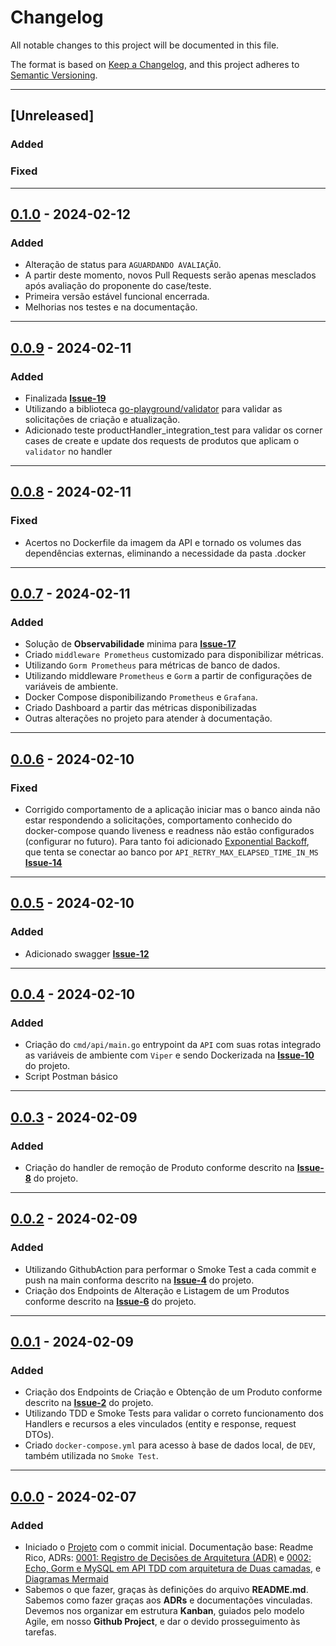 # Changelog

All notable changes to this project will be documented in this file.

The format is based on [Keep a Changelog](https://keepachangelog.com/en/1.0.0/),
and this project adheres to [Semantic Versioning](https://semver.org/spec/v2.0.0.html).

---

## [Unreleased]
### Added

### Fixed

---
## [0.1.0] - 2024-02-12
### Added

- Alteração de status para `AGUARDANDO AVALIAÇÃO`.
- A partir deste momento, novos Pull Requests serão apenas mesclados após avaliação do proponente do case/teste.
- Primeira versão estável funcional encerrada.
- Melhorias nos testes e na documentação.
---
## [0.0.9] - 2024-02-11
### Added

- Finalizada __[Issue-19](https://github.com/jtonynet/go-products-api/issues/19)__
- Utilizando a biblioteca [go-playground/validator](https://github.com/go-playground/validator) para validar as solicitações de criação e atualização.
- Adicionado teste productHandler_integration_test para validar os corner cases de create e update dos requests de produtos que aplicam o `validator` no handler

---

## [0.0.8] - 2024-02-11
### Fixed

- Acertos no Dockerfile da imagem da API e tornado os volumes das dependências externas, eliminando a necessidade da pasta .docker

---

## [0.0.7] - 2024-02-11
### Added

- Solução de __Observabilidade__ minima para __[Issue-17](https://github.com/jtonynet/go-products-api/issues/17)__
- Criado `middleware Prometheus` customizado para disponibilizar métricas.
- Utilizando `Gorm Prometheus` para métricas de banco de dados.
- Utilizando middleware `Prometheus` e `Gorm` a partir de configurações de variáveis de ambiente.
- Docker Compose disponibilizando `Prometheus` e `Grafana`.
- Criado Dashboard a partir das métricas disponibilizadas
- Outras alterações no projeto para atender à documentação.

---

## [0.0.6] - 2024-02-10
### Fixed

- Corrigido comportamento de a aplicação iniciar mas o banco ainda não estar respondendo a solicitações, comportamento conhecido do docker-compose quando liveness e readness não estão configurados (configurar no futuro). Para tanto foi adicionado [Exponential Backoff](https://github.com/cenkalti/backoff), que tenta se conectar ao banco por `API_RETRY_MAX_ELAPSED_TIME_IN_MS` __[Issue-14](https://github.com/jtonynet/go-products-api/issues/14)__ 


---

## [0.0.5] - 2024-02-10
### Added

- Adicionado swagger __[Issue-12](https://github.com/jtonynet/go-products-api/issues/12)__ 

---

## [0.0.4] - 2024-02-10
### Added

- Criação do `cmd/api/main.go` entrypoint da `API` com suas rotas integrado as variáveis de ambiente com `Viper` e sendo Dockerizada na __[Issue-10](https://github.com/jtonynet/go-products-api/issues/10)__ do projeto.
- Script Postman básico

---

## [0.0.3] - 2024-02-09
### Added

- Criação do handler de remoção de Produto conforme descrito na __[Issue-8](https://github.com/jtonynet/go-products-api/issues/8)__ do projeto.

---

## [0.0.2] - 2024-02-09
### Added

- Utilizando GithubAction para performar o Smoke Test a cada commit e push na main conforma descrito na __[Issue-4](https://github.com/jtonynet/go-products-api/issues/4)__ do projeto.
- Criação dos Endpoints de Alteração e Listagem de um Produtos conforme descrito na __[Issue-6](https://github.com/jtonynet/go-products-api/issues/6)__ do projeto.

---

## [0.0.1] - 2024-02-09
### Added

- Criação dos Endpoints de Criação e Obtenção de um Produto conforme descrito na __[Issue-2](https://github.com/jtonynet/go-products-api/issues/2)__ do projeto.
- Utilizando TDD e Smoke Tests para validar o correto funcionamento dos Handlers e recursos a eles vinculados (entity e response, request DTOs).
- Criado `docker-compose.yml` para acesso à base de dados local, de `DEV`, também utilizada no `Smoke Test`.
---

## [0.0.0] - 2024-02-07
### Added

- Iniciado o [Projeto](https://github.com/users/jtonynet/projects/3) com o commit inicial. Documentação base: Readme Rico, ADRs: [0001: Registro de Decisões de Arquitetura (ADR)](./docs/architecture/decisions/registro-de-decisoes-de-arquitetura.md) e [0002: Echo, Gorm e MySQL em API TDD com arquitetura de Duas camadas](./docs/architecture/decisions/0002-echo-gorm-e-mysql-com-arquitetura-de-api-tdd-em-duas-camadas.md), e [Diagramas Mermaid](https://github.com/jtonynet/go-products-api/tree/main#diagrams)
- Sabemos o que fazer, graças às definições do arquivo __README.md__. Sabemos como fazer graças aos __ADRs__ e documentações vinculadas. Devemos nos organizar em estrutura __Kanban__, guiados pelo modelo Agile, em nosso __Github Project__, e dar o devido prosseguimento às tarefas.


[0.1.0]: https://github.com/jtonynet/go-products-api/compare/v0.0.9...v0.1.0
[0.0.9]: https://github.com/jtonynet/go-products-api/compare/v0.0.8...v0.0.9
[0.0.8]: https://github.com/jtonynet/go-products-api/compare/v0.0.7...v0.0.8
[0.0.7]: https://github.com/jtonynet/go-products-api/compare/v0.0.6...v0.0.7
[0.0.6]: https://github.com/jtonynet/go-products-api/compare/v0.0.5...v0.0.6
[0.0.5]: https://github.com/jtonynet/go-products-api/compare/v0.0.4...v0.0.5
[0.0.4]: https://github.com/jtonynet/go-products-api/compare/v0.0.3...v0.0.4
[0.0.3]: https://github.com/jtonynet/go-products-api/compare/v0.0.2...v0.0.3
[0.0.2]: https://github.com/jtonynet/go-products-api/compare/v0.0.1...v0.0.2
[0.0.1]: https://github.com/jtonynet/go-products-api/compare/v0.0.0...v0.0.1
[0.0.0]: https://github.com/jtonynet/go-products-api/releases/tag/v0.0.0
